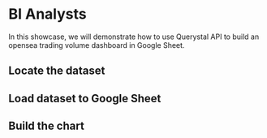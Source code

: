 # BI Analysts

In this showcase, we will demonstrate how to use Querystal API to build an opensea trading volume dashboard
in Google Sheet.

## Locate the dataset

## Load dataset to Google Sheet

## Build the chart